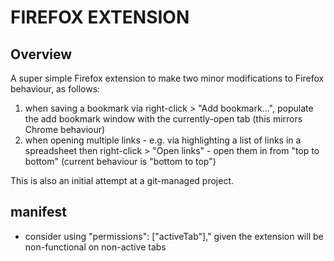 # **FIREFOX EXTENSION**

## **Overview**
A super simple Firefox extension to make two minor modifications to Firefox behaviour, as follows:
1. when saving a bookmark via right-click > "Add bookmark...", populate the add bookmark window with the currently-open tab (this mirrors Chrome behaviour)
2. when opening multiple links - e.g. via highlighting a list of links in a spreadsheet then right-click > "Open links" - open them in from "top to bottom" (current behaviour is "bottom to top")

This is also an initial attempt at a git-managed project.



## manifest
- consider using "permissions": ["activeTab"]," given the extension will be non-functional on non-active tabs